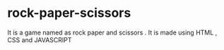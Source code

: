 # rock-paper-scissors
It is a game named as rock paper and scissors . It is made using HTML , CSS and JAVASCRIPT 
